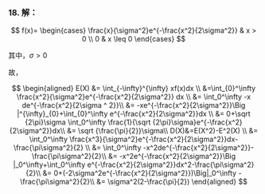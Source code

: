 ### 18. 解：

$$
f(x)=
\begin{cases}
    \frac{x}{\sigma^2}e^{-\frac{x^2}{2\sigma^2}} & x > 0 \\
    0 & x \leq 0
\end{cases}
$$

其中，$\sigma > 0$

故，

$$
\begin{aligned}
    E(X) &= \int_{-\infty}^{\infty} xf(x)dx \\
    &=\int_{0}^\infty \frac{x^2}{\sigma^2}e^{-\frac{x^2}{2\sigma^2}} dx \\
    &= \int_0^\infty -x de^{-\frac{x^2}{2\sigma ^ 2}}\\
    &= -xe^{-\frac{x^2}{2\sigma^2}}\Big |^{\infty}_{0}+\int_{0}^\infty e^{-\frac{x^2}{2\sigma^2}}dx \\
    &= 0+\sqrt {2\pi}\sigma \int_0^\infty \frac{1}{\sqrt {2\pi}\sigma}e^{-\frac{x^2}{2\sigma^2}}dx\\
    &= \sqrt {\frac{\pi}{2}}\sigma\\
    D(X)&=E(X^2)-E^2(X) \\
    &= \int_0^\infty \frac{x^3}{\sigma^2}e^{-\frac{x^2}{2\sigma^2}}dx-\frac{\pi\sigma^2}{2} \\
    &= \int_0^\infty -x^2de^{-\frac{x^2}{2\sigma^2}}-\frac{\pi\sigma^2}{2}\\
    &= -x^2e^{-\frac{x^2}{2\sigma^2}}\Big |_0^\infty+\int_0^\infty e^{-\frac{x^2}{2\sigma^2}}dx^2-\frac{\pi\sigma^2}{2}\\
    &= 0+(-2\sigma^2e^{-\frac{x^2}{2\sigma^2}})\Big|_0^\infty -\frac{\pi\sigma^2}{2}\\
    &= \sigma^2(2-\frac{\pi}{2})
\end{aligned}
$$